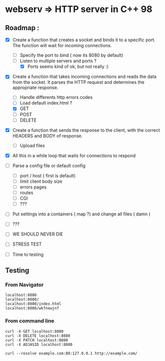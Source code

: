 # webserv => HTTP server in C++ 98

## Roadmap :

* [x] Create a function that creates a socket and binds it to a specific port. The function will wait for incoming connections.
    * [ ] Specify the port to bind ( now its 8080 by default)
    * [ ] Listen to multiple servers and ports ?
        * [x] Ports seems kind of ok, but not really :)

* [x] Create a function that takes incoming connections and reads the data from the socket. It parses the HTTP request and determines the appropriate response.
    * [ ] Handle differents http errors codes
    * [ ] Load default index.html ?
    * [x] GET
    * [ ] POST
    * [ ] DELETE

* [x] Create a function that sends the response to the client, with the correct HEADERS and BODY of response.
    * [ ] Upload files

* [x] All this in a while loop that waits for connections to respond

* [ ] Parse a config file or default config
    * [ ] port / host ( first is default)
    * [ ] limit client body size
    * [ ] errors pages
    * [ ] routes
    * [ ] CGI
    * [ ] ???

* [ ] Put settings into a containers ( map ?) and change all files ( damn )

* [ ] ???

* [ ] WE SHOULD NEVER DIE

* [ ] STRESS TEST

* [ ] Time to testing

## Testing

### From Navigator
    localhost:8080
    localhost:8080/
    localhost:8080/index.html
    localhost:8080/wkfnewjnf

### From command line
    curl -X GET localhost:8080
    curl -X DELETE localhost:8080
    curl -X PATCH localhost:8080
    curl -X ADJASID localhost:8080

    curl --resolve example.com:80:127.0.0.1 http://example.com/